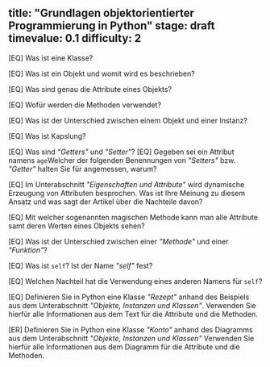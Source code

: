 title: "Grundlagen objektorientierter Programmierung in Python"
stage: draft
timevalue: 0.1
difficulty: 2
---

[EQ] Was ist eine Klasse?
<!-- Definieren Sie eine minimale Klasse *"Konto"* -->
[EQ] Was ist ein Objekt und womit wird es beschrieben? 
<!-- Erzeugen Sie 2 Objekte aus dieser Klasse -->
[EQ] Was sind genau die Attribute eines Objekts?

[EQ] Wofür werden die Methoden verwendet?
<!-- Addieren Sie zu der Klassendefinition der Klasse *"Konto"* anhand des Diagramms die gegebenen Attribute und Methoden --> 
[EQ] Was ist der Unterschied zwischen einem Objekt und einer Instanz?
<!-- Hier vielleicht doch selbst den Unterschied erklären? -->
[EQ] Was ist Kapslung?
<!-- Welchen Sinn steht hinter Kapslung? Tun wir das, nur um die Konzepte von OOP zu respektieren?--> 
[EQ] Was sind *"Getters"* und *"Setter"*?
[EQ] Gegeben sei ein Attribut namens `age`Welcher der folgenden Benennungen von *"Setters"* bzw. *"Getter"* halten Sie für angemessen, warum?
<!-- Verbinden Sie die definierten Attribute mit entsprechenden *"Getters"*- und *"Setters"*-Methoden.-->
[EQ] Im Unterabschnitt *"Eigenschaften und Attribute"* wird dynamische Erzeugung von Attributen
besprochen. Was ist Ihre Meinung zu diesem Ansatz und was sagt der Artikel über die Nachteile davon? 

[EQ] Mit welcher sogenannten magischen Methode kann man alle Attribute 
samt deren Werten eines Objekts sehen?
 
[EQ] Was ist der Unterschied zwischen einer *"Methode"* und einer *"Funktion"*?

[EQ] Was ist `self`? Ist der Name *"self"* fest?

[EQ] Welchen Nachteil hat die Verwendung eines anderen Namens für `self`?

[EQ] Definieren Sie in Python eine Klasse *"Rezept"* anhand 
des Beispiels aus dem Unterabschnitt *"Objekte, Instanzen und Klassen"*.
Verwenden Sie hierfür alle Informationen aus dem Text für die Attribute und die Methoden.

[ER] Definieren Sie in Python eine Klasse *"Konto"* anhand 
des Diagramms aus dem Unterabschnitt *"Objekte, Instanzen und Klassen"*
Verwenden Sie hierfür alle Informationen aus dem Diagramm für die Attribute und die Methoden.


